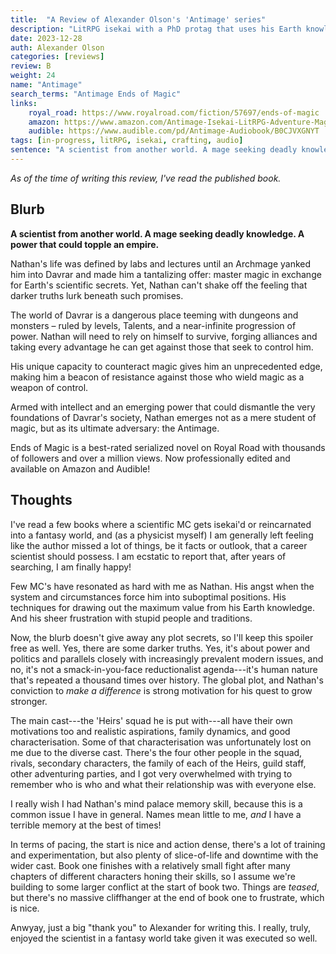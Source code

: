 ```yaml
---
title:  "A Review of Alexander Olson's 'Antimage' series"
description: "LitRPG isekai with a PhD protag that uses his Earth knowledge to pull ahead."
date: 2023-12-28
auth: Alexander Olson
categories: [reviews]
review: B
weight: 24
name: "Antimage"
search_terms: "Antimage Ends of Magic"
links:
    royal_road: https://www.royalroad.com/fiction/57697/ends-of-magic
    amazon: https://www.amazon.com/Antimage-Isekai-LitRPG-Adventure-Magic-ebook/dp/B0CJBL9RXV
    audible: https://www.audible.com/pd/Antimage-Audiobook/B0CJVXGNYT
tags: [in-progress, litRPG, isekai, crafting, audio]
sentence: "A scientist from another world. A mage seeking deadly knowledge. A power that could topple an empire."
---
```


*As of the time of writing this review, I've read the published book.*

## Blurb

**A scientist from another world. A mage seeking deadly knowledge. A power that could topple an empire.**

Nathan's life was defined by labs and lectures until an Archmage yanked him into Davrar and made him a tantalizing offer: master magic in exchange for Earth's scientific secrets. Yet, Nathan can't shake off the feeling that darker truths lurk beneath such promises.

The world of Davrar is a dangerous place teeming with dungeons and monsters – ruled by levels, Talents, and a near-infinite progression of power. Nathan will need to rely on himself to survive, forging alliances and taking every advantage he can get against those that seek to control him.

His unique capacity to counteract magic gives him an unprecedented edge, making him a beacon of resistance against those who wield magic as a weapon of control.

Armed with intellect and an emerging power that could dismantle the very foundations of Davrar's society, Nathan emerges not as a mere student of magic, but as its ultimate adversary: the Antimage.

Ends of Magic is a best-rated serialized novel on Royal Road with thousands of followers and over a million views. Now professionally edited and available on Amazon and Audible!


## Thoughts

I've read a few books where a scientific MC gets isekai'd or reincarnated into a fantasy world, and (as a physicist myself) I am generally left feeling like the author missed a lot of things, be it facts or outlook, that a career scientist should possess. I am ecstatic to report that, after years of searching, I am finally happy!

Few MC's have resonated as hard with me as Nathan. His angst when the system and circumstances force him into suboptimal positions. His techniques for drawing out the maximum value from his Earth knowledge. And his sheer frustration with stupid people and traditions.

Now, the blurb doesn't give away any plot secrets, so I'll keep this spoiler free as well. Yes, there are some darker truths. Yes, it's about power and politics and parallels closely with increasingly prevalent modern issues, and no, it's not a smack-in-you-face reductionalist agenda---it's human nature that's repeated a thousand times over history. The global plot, and Nathan's conviction to *make a difference* is strong motivation for his quest to grow stronger.

The main cast---the 'Heirs' squad he is put with---all have their own motivations too and realistic aspirations, family dynamics, and good characterisation. Some of that characterisation was unfortunately lost on me due to the diverse cast. There's the four other people in the squad, rivals, secondary characters, the family of each of the Heirs, guild staff, other adventuring parties, and I got very overwhelmed with trying to remember who is who and what their relationship was with everyone else.

I really wish I had Nathan's mind palace memory skill, because this is a common issue I have in general. Names mean little to me, *and* I have a terrible memory at the best of times!

In terms of pacing, the start is nice and action dense, there's a lot of training and experimentation, but also plenty of slice-of-life and downtime with the wider cast. Book one finishes with a relatively small fight after many chapters of different characters honing their skills, so I assume we're building to some larger conflict at the start of book two. Things are *teased*, but there's no massive cliffhanger at the end of book one to frustrate, which is nice.

Anwyay, just a big "thank you" to Alexander for writing this. I really, truly, enjoyed the scientist in a fantasy world take given it was executed so well.